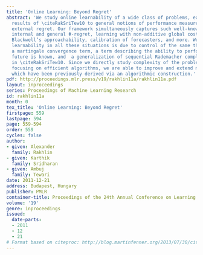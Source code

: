 ```yaml
---
title: 'Online Learning: Beyond Regret'
abstract: 'We study online learnability of a wide class of problems, extending the
  results of \citeRakSriTew10 to general notions of performance measure well beyond
  external regret. Our framework simultaneously captures such well-known notions as
  internal and general Φ-regret, learning with non-additive global cost functions,
  Blackwell’s approachability, calibration of forecasters, and more. We show that
  learnability in all these situations is due to control of the same three quantities:
  a martingale convergence term, a term describing the ability to perform well if
  future is known, and  a generalization of sequential Rademacher complexity, studied
  in \citeRakSriTew10. Since we directly study complexity of the problem instead of
  focusing on efficient algorithms, we are able to improve and extend many known results
  which have been previously derived via an algorithmic construction.'
pdf: http://proceedings.mlr.press/v19/rakhlin11a/rakhlin11a.pdf
layout: inproceedings
series: Proceedings of Machine Learning Research
id: rakhlin11a
month: 0
tex_title: 'Online Learning: Beyond Regret'
firstpage: 559
lastpage: 594
page: 559-594
order: 559
cycles: false
author:
- given: Alexander
  family: Rakhlin
- given: Karthik
  family: Sridharan
- given: Ambuj
  family: Tewari
date: 2011-12-21
address: Budapest, Hungary
publisher: PMLR
container-title: Proceedings of the 24th Annual Conference on Learning Theory
volume: '19'
genre: inproceedings
issued:
  date-parts:
  - 2011
  - 12
  - 21
# Format based on citeproc: http://blog.martinfenner.org/2013/07/30/citeproc-yaml-for-bibliographies/
---
```

